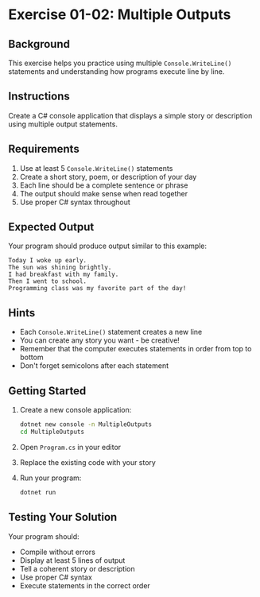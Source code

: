 # Exercise 01-02: Multiple Outputs

## Background

This exercise helps you practice using multiple `Console.WriteLine()` statements and understanding how programs execute line by line.

## Instructions

Create a C# console application that displays a simple story or description using multiple output statements.

## Requirements

1. Use at least 5 `Console.WriteLine()` statements
2. Create a short story, poem, or description of your day
3. Each line should be a complete sentence or phrase
4. The output should make sense when read together
5. Use proper C# syntax throughout

## Expected Output

Your program should produce output similar to this example:

```
Today I woke up early.
The sun was shining brightly.
I had breakfast with my family.
Then I went to school.
Programming class was my favorite part of the day!
```

## Hints

- Each `Console.WriteLine()` statement creates a new line
- You can create any story you want - be creative!
- Remember that the computer executes statements in order from top to bottom
- Don't forget semicolons after each statement

## Getting Started

1. Create a new console application:
   ```bash
   dotnet new console -n MultipleOutputs
   cd MultipleOutputs
   ```

2. Open `Program.cs` in your editor

3. Replace the existing code with your story

4. Run your program:
   ```bash
   dotnet run
   ```

## Testing Your Solution

Your program should:
- Compile without errors
- Display at least 5 lines of output
- Tell a coherent story or description
- Use proper C# syntax
- Execute statements in the correct order